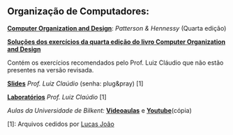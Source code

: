 Organização de Computadores:
----------------------------

[**Computer Organization and Design**][livro]: *Patterson & Hennessy* (Quarta edição)

[**Soluções dos exercícios da quarta edição do livro Computer Organization and Design**][respostas]

Contém os exercícios recomendados pelo Prof. Luiz Cláudio que não estão presentes na versão revisada.

[**Slides**][slides] *Prof. Luiz Claúdio* (senha: plug&pray) [1]

[**Laboratórios**][labs] *Prof. Luiz Claúdio* [1]

*Aulas da Universidade de Bilkent:* [**Videoaulas**][B1] e [**Youtube**][B2](cópia)


[1]: Arquivos cedidos por [Lucas João](https://github.com/lucasjoao)

[livro]: https://drive.google.com/file/d/0B8eSwDIKbcFKMTRTVVJyY2NPLU0
[respostas]: https://drive.google.com/file/d/0B8eSwDIKbcFKcGw2Vlp3X1BoMzQ

[slides]: https://drive.google.com/open?id=0B8eSwDIKbcFKaEwtOWdTc2hXS0E
[labs]: https://drive.google.com/open?id=0B8eSwDIKbcFKNHFJa1hpdVRZNDg

[B1]:http://video.bilkent.edu.tr/course_videos.php?courseid=16
[B2]:https://www.youtube.com/watch?v=CDO28Esqmcg&list=PLhwVAYxlh5dvB1MkZrcRZy6x_a2yORNAu

